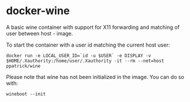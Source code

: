 # docker-wine
A basic wine container with support for X11 forwarding and matching of user between host - image.

To start the container with a user id matching the current host user:

    docker run -e LOCAL_USER_ID=`id -u $USER` -e DISPLAY -v $HOME/.Xauthority:/home/user/.Xauthority -it --rm --net=host ppatrick/wine

Please note that wine has not been initialized in the image. You can do so with:

    wineboot --init
